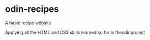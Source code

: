 # odin-recipes
A basic recipe website

Applying all the HTML and CSS skills learned so far in theodinproject